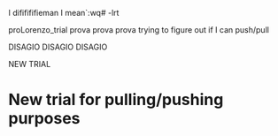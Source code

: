  I dififififieman I mean`:wq# -lrt


proLorenzo_trial
prova prova prova
trying to figure out if I can push/pull


DISAGIO DISAGIO DISAGIO

NEW TRIAL
# New trial for pulling/pushing purposes

